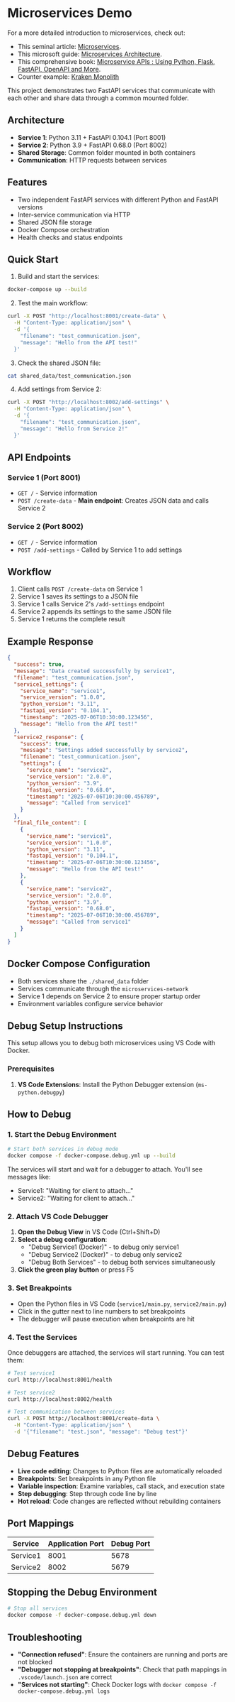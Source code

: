 # Microservices Demo

For a more detailed introduction to microservices, check out:

- This seminal article: [Microservices](https://martinfowler.com/articles/microservices.html).
- This microsoft guide: [Microservices Architecture](https://docs.microsoft.com/en-us/azure/architecture/microservices/).
- This comprehensive book: [Microservice APIs : Using Python, Flask, FastAPI, OpenAPI and More](https://books.google.co.uk/books/about/Microservice_APIs.html?id=5s-azgEACAAJ&redir_esc=y).
- Counter example: [Kraken Monolith](https://blog.europython.eu/kraken-technologies-how-we-organize-our-very-large-pythonmonolith/)

This project demonstrates two FastAPI services that communicate with each other and share data through a common mounted folder.

## Architecture

- **Service 1**: Python 3.11 + FastAPI 0.104.1 (Port 8001)
- **Service 2**: Python 3.9 + FastAPI 0.68.0 (Port 8002)
- **Shared Storage**: Common folder mounted in both containers
- **Communication**: HTTP requests between services

## Features

- Two independent FastAPI services with different Python and FastAPI versions
- Inter-service communication via HTTP
- Shared JSON file storage
- Docker Compose orchestration
- Health checks and status endpoints

## Quick Start

1. Build and start the services:

```bash
docker-compose up --build
```

2. Test the main workflow:

```bash
curl -X POST "http://localhost:8001/create-data" \
  -H "Content-Type: application/json" \
  -d '{
    "filename": "test_communication.json",
    "message": "Hello from the API test!"
  }'
```

3. Check the shared JSON file:

```bash
cat shared_data/test_communication.json
```

4. Add settings from Service 2:

```bash
curl -X POST "http://localhost:8002/add-settings" \
  -H "Content-Type: application/json" \
  -d '{
    "filename": "test_communication.json",
    "message": "Hello from Service 2!"
  }'
```

## API Endpoints

### Service 1 (Port 8001)

- `GET /` - Service information
- `POST /create-data` - **Main endpoint**: Creates JSON data and calls Service 2

### Service 2 (Port 8002)

- `GET /` - Service information
- `POST /add-settings` - Called by Service 1 to add settings

## Workflow

1. Client calls `POST /create-data` on Service 1
2. Service 1 saves its settings to a JSON file
3. Service 1 calls Service 2's `/add-settings` endpoint
4. Service 2 appends its settings to the same JSON file
5. Service 1 returns the complete result

## Example Response

```json
{
  "success": true,
  "message": "Data created successfully by service1",
  "filename": "test_communication.json",
  "service1_settings": {
    "service_name": "service1",
    "service_version": "1.0.0",
    "python_version": "3.11",
    "fastapi_version": "0.104.1",
    "timestamp": "2025-07-06T10:30:00.123456",
    "message": "Hello from the API test!"
  },
  "service2_response": {
    "success": true,
    "message": "Settings added successfully by service2",
    "filename": "test_communication.json",
    "settings": {
      "service_name": "service2",
      "service_version": "2.0.0",
      "python_version": "3.9",
      "fastapi_version": "0.68.0",
      "timestamp": "2025-07-06T10:30:00.456789",
      "message": "Called from service1"
    }
  },
  "final_file_content": [
    {
      "service_name": "service1",
      "service_version": "1.0.0",
      "python_version": "3.11",
      "fastapi_version": "0.104.1",
      "timestamp": "2025-07-06T10:30:00.123456",
      "message": "Hello from the API test!"
    },
    {
      "service_name": "service2",
      "service_version": "2.0.0",
      "python_version": "3.9",
      "fastapi_version": "0.68.0",
      "timestamp": "2025-07-06T10:30:00.456789",
      "message": "Called from service1"
    }
  ]
}
```

## Docker Compose Configuration

- Both services share the `./shared_data` folder
- Services communicate through the `microservices-network`
- Service 1 depends on Service 2 to ensure proper startup order
- Environment variables configure service behavior

## Debug Setup Instructions

This setup allows you to debug both microservices using VS Code with Docker.

### Prerequisites

1. **VS Code Extensions**: Install the Python Debugger extension (`ms-python.debugpy`)

## How to Debug

### 1. Start the Debug Environment

```bash
# Start both services in debug mode
docker compose -f docker-compose.debug.yml up --build
```

The services will start and wait for a debugger to attach. You'll see messages like:

- Service1: "Waiting for client to attach..."
- Service2: "Waiting for client to attach..."

### 2. Attach VS Code Debugger

1. **Open the Debug View** in VS Code (Ctrl+Shift+D)
2. **Select a debug configuration**:
   - "Debug Service1 (Docker)" - to debug only service1
   - "Debug Service2 (Docker)" - to debug only service2  
   - "Debug Both Services" - to debug both services simultaneously
3. **Click the green play button** or press F5

### 3. Set Breakpoints

- Open the Python files in VS Code (`service1/main.py`, `service2/main.py`)
- Click in the gutter next to line numbers to set breakpoints
- The debugger will pause execution when breakpoints are hit

### 4. Test the Services

Once debuggers are attached, the services will start running. You can test them:

```bash
# Test service1
curl http://localhost:8001/health

# Test service2  
curl http://localhost:8002/health

# Test communication between services
curl -X POST http://localhost:8001/create-data \
  -H "Content-Type: application/json" \
  -d '{"filename": "test.json", "message": "Debug test"}'
```

## Debug Features

- **Live code editing**: Changes to Python files are automatically reloaded
- **Breakpoints**: Set breakpoints in any Python file
- **Variable inspection**: Examine variables, call stack, and execution state
- **Step debugging**: Step through code line by line
- **Hot reload**: Code changes are reflected without rebuilding containers

## Port Mappings

| Service | Application Port | Debug Port |
|---------|------------------|------------|
| Service1| 8001            | 5678       |
| Service2| 8002            | 5679       |

## Stopping the Debug Environment

```bash
# Stop all services
docker compose -f docker-compose.debug.yml down
```

## Troubleshooting

- **"Connection refused"**: Ensure the containers are running and ports are not blocked
- **"Debugger not stopping at breakpoints"**: Check that path mappings in `.vscode/launch.json` are correct
- **"Services not starting"**: Check Docker logs with `docker compose -f docker-compose.debug.yml logs`
